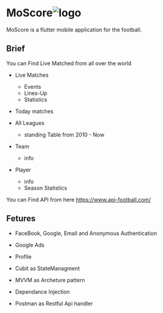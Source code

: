 # MoScore![logo](https://user-images.githubusercontent.com/66007646/212796261-00e1791c-b28b-4ef0-95ad-37c390bbc531.png) 


MoScore is a flutter mobile application for the football.

## Brief

You can Find Live Matched from all over the world
- Live Matches
	- Events
	- Lines-Up
	- Statistics

- Today matches
- All Leagues
	- standing Table from 2010 - Now
- Team
	- info
- Player
	- info
	- Season Statistics

You can Find API from here https://www.api-football.com/

## Fetures
- FaceBook, Google, Email and Anonymous Authentication
- Google Ads
- Profile

- Cubit as StateManagment 
- MVVM as Archeture pattern
- Dependance Injection
- Postman as Restful Api handler
